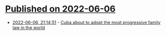 # [Published on 2022-06-06](index.md)

* [2022-06-06, 21:14:51](https://news.ycombinator.com/item?id=31646359) - [Cuba about to adopt the most progressive family law in the world](https://en.granma.cu/cuba/2022-05-19/families-plural)
